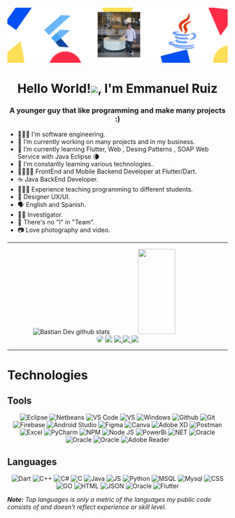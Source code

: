 ![GitHub Header](google_banner.png)

<h1 align="center">Hello World!<img src="https://emoji.gg/assets/emoji/wavegif_1860.gif" width="30px">, I'm Emmanuel Ruiz</h1>
<h3 align="center">A younger guy that like programming and make many projects :) </h3>

- 👨🏻‍💻 I'm software engineering.  <br>
- 🔭 I’m currently working on many projects and in my business.<br>
- 🌱 I’m currently learning Flutter, Web , Desing Patterns , SOAP Web Service with Java Eclipse 🌘<br>
- 🧠 I'm constantly learning various technologies.. <br>
- 📱👨🏻‍💻 FrontEnd and Mobile Backend Developer at Flutter/Dart. <br>
- ☕ Java BackEnd Developer. <br>
- 🧑🏻‍🏫 Experience teaching programming to different students.<br>
- 🎨 Designer UX/UI.
- 🗣️ English and Spanish.<br>
- 🕵️‍♂️ Investigator. <br>
- 👥 There's no "I" in "Team".<br>
- 📷 Love photography and video.<br>
<hr>
<!--Skill And More Information--> 
<div align="center">  
  <img width="49%" height="195px" src="https://github-readme-stats.vercel.app/api?username=emmaprofemx&show_icons=true&count_private=true&hide_border=true&title_color=00b3ff&icon_color=00b4ff&text_color=c9d1d9&bg_color=0d1117" alt="Bastian Dev github stats" /> 
  <img width="41%" height="195px" src="https://github-readme-stats.vercel.app/api/top-langs/?username=emmaprofemx&layout=compact&hide_border=true&title_color=00b3ff&text_color=00b4ff&bg_color=0d1117" />
</div> 

<!--Social Media-->  
<div align="center"> 
 <a href="[https://www.youtube.com/@bastndev](https://www.youtube.com/channel/UC0ynUu5Wu3HhvOYAqkcBTZw)" target="_blank"><img src="https://img.shields.io/badge/-youtube-d71e18?style=for-the-badge&logo=youtube&logoColor=white" style="border-radius: 30px"></a> 
<a href="https://www.tiktok.com/@emmaprofemx?lang=es" target="_blank"><img src="https://img.shields.io/badge/TikTok-000?style=for-the-badge&logo=tiktok&logoColor=white" ></a>
 <a href="https://www.instagram.com/emmaprofemx/" target="_blank"><img src="https://img.shields.io/badge/-Instagram-%23E4405F?style=for-the-badge&logo=instagram&logoColor=white"</a> 
 <a href="https://www.linkedin.com/in/emmaprofemx/" target="_blank"><img src="https://img.shields.io/badge/LinkedIn-0077B5?style=for-the-badge&logo=linkedin&logoColor=white"</a> 
<a  href="https://mail.google.com/mail/u/0/?fs=1&tf=cm&source=mailto&to=emmaprofemx@gmail.com"  target="_blank"><img  src="https://img.shields.io/badge/-Email-D02929?style=for-the-badge&logo=gmail&logoColor=white"></a>
   
 </div>


<hr>
<h1 align="left">Technologies</h1>
<h2 align="left">Tools</h2>
<p align="center">
  <img src="https://img.shields.io/badge/Eclipse-FE7A16.svg?style=for-the-badge&logo=Eclipse&logoColor=white" alt="Eclipse">
  <img src="https://img.shields.io/badge/NetBeansIDE-1B6AC6.svg?style=for-the-badge&logo=apache-netbeans-ide&logoColor=white" alt="Netbeans">
  <img src="https://img.shields.io/badge/Visual%20Studio%20Code-0078d7.svg?style=for-the-badge&logo=visual-studio-code&logoColor=white)" alt="VS Code">
  <img src="https://img.shields.io/badge/Visual%20Studio-5C2D91.svg?style=for-the-badge&logo=visual-studio&logoColor=white" alt="VS">
  <img src="https://img.shields.io/badge/Windows-0078D6?style=for-the-badge&logo=windows&logoColor=white" alt="Windows">
  <img src="https://img.shields.io/badge/github-%23121011.svg?style=for-the-badge&logo=github&logoColor=white" alt="Github">
  <img src="https://img.shields.io/badge/git-%23F05033.svg?style=for-the-badge&logo=git&logoColor=white" alt="Git">
  <img src="https://img.shields.io/badge/Firebase-039BE5?style=for-the-badge&logo=Firebase&logoColor=white" alt="Firebase">
  <img src="https://img.shields.io/badge/Android%20Studio-3DDC84.svg?style=for-the-badge&logo=android-studio&logoColor=white" alt="Android Studio">
  <img src="https://img.shields.io/badge/figma-%23F24E1E.svg?style=for-the-badge&logo=figma&logoColor=white" alt="Figma">
  <img src="https://img.shields.io/badge/Canva-%2300C4CC.svg?style=for-the-badge&logo=Canva&logoColor=white" alt="Canva">
  <img src="https://img.shields.io/badge/Adobe%20XD-470137?style=for-the-badge&logo=Adobe%20XD&logoColor=#FF61F6)" alt="Adobe XD">
  <img src="https://img.shields.io/badge/Postman-FF6C37?style=for-the-badge&logo=postman&logoColor=white" alt="Postman">
  <img src="https://img.shields.io/badge/Microsoft_Excel-217346?style=for-the-badge&logo=microsoft-excel&logoColor=white" alt="Excel">
  <img src="https://img.shields.io/badge/pycharm-143?style=for-the-badge&logo=pycharm&logoColor=black&color=black&labelColor=green" alt="PyCharm">
  <img src="https://img.shields.io/badge/NPM-%23CB3837.svg?style=for-the-badge&logo=npm&logoColor=white" alt="NPM">
  <img src="https://img.shields.io/badge/node.js-6DA55F?style=for-the-badge&logo=node.js&logoColor=white" alt="Node JS">
 
  <img src="https://img.shields.io/badge/power_bi-F2C811?style=for-the-badge&logo=powerbi&logoColor=black" alt="PowerBi">
  
  <img src="https://img.shields.io/badge/.NET-5C2D91?style=for-the-badge&logo=.net&logoColor=whitee" alt="NET">
  <img src="https://img.shields.io/badge/vuejs-%2335495e.svg?style=for-the-badge&logo=vuedotjs&logoColor=%234FC08D" alt="Oracle">
  <img src="https://img.shields.io/badge/Oracle-F80000?style=for-the-badge&logo=oracle&logoColor=white" alt="Oracle">
  <img src="https://img.shields.io/badge/apache%20tomcat-%23F8DC75.svg?style=for-the-badge&logo=apache-tomcat&logoColor=black" alt="Oracle">
  <img src="https://img.shields.io/badge/Adobe%20Acrobat%20Reader-EC1C24.svg?style=for-the-badge&logo=Adobe%20Acrobat%20Reader&logoColor=white" alt="Adobe Reader">
</p>
<h2 align="left">Languages</h2>


<p align="center">
 

  <img src="https://img.shields.io/badge/Dart-0175C2?style=for-the-badge&logo=dart&logoColor=white" alt="Dart">
  <img src="https://img.shields.io/badge/c++-%2300599C.svg?style=for-the-badge&logo=c%2B%2B&logoColor=white" alt="C++">
  <img src="https://img.shields.io/badge/c%23-%23239120.svg?style=for-the-badge&logo=csharp&logoColor=white" alt="C#">
  <img src="https://img.shields.io/badge/c-%2300599C.svg?style=for-the-badge&logo=c&logoColor=white" alt="C">
  <img src="https://img.shields.io/badge/java-%23ED8B00.svg?style=for-the-badge&logo=openjdk&logoColor=white" alt="Java">
  <img src="https://img.shields.io/badge/javascript-%23323330.svg?style=for-the-badge&logo=javascript&logoColor=%23F7DF1E" alt="JS">
  <img src="https://img.shields.io/badge/python-3670A0?style=for-the-badge&logo=python&logoColor=ffdd54" alt="Python">
  <img src="https://img.shields.io/badge/Microsoft%20SQL%20Server-CC2927?style=for-the-badge&logo=microsoft%20sql%20server&logoColor=white" alt="MSQL">
  <img src="https://img.shields.io/badge/MySQL-005C84?style=for-the-badge&logo=mysql&logoColor=white" alt="Mysql">
  <img src="https://img.shields.io/badge/CSS3-1572B6?style=for-the-badge&logo=css3&logoColor=white" alt="CSS">
  <img src="https://img.shields.io/badge/Go-00ADD8?style=for-the-badge&logo=go&logoColor=white" alt="GO">
  <img src="https://img.shields.io/badge/HTML5-E34F26?style=for-the-badge&logo=html5&logoColor=white" alt="HTML">
  <img src="https://img.shields.io/badge/json-5E5C5C?style=for-the-badge&logo=json&logoColor=white" alt="JSON">
  <img src="https://img.shields.io/badge/Oracle-F80000?style=for-the-badge&logo=oracle&logoColor=white" alt="Oracle">
  <img src="https://img.shields.io/badge/Flutter-%2302569B.svg?style=for-the-badge&logo=Flutter&logoColor=white" alt="Flutter">
</p>


<i><b>Note:</b> Top languages is only a metric of the languages my public code consists of and doesn't reflect experience or skill level.</i>






